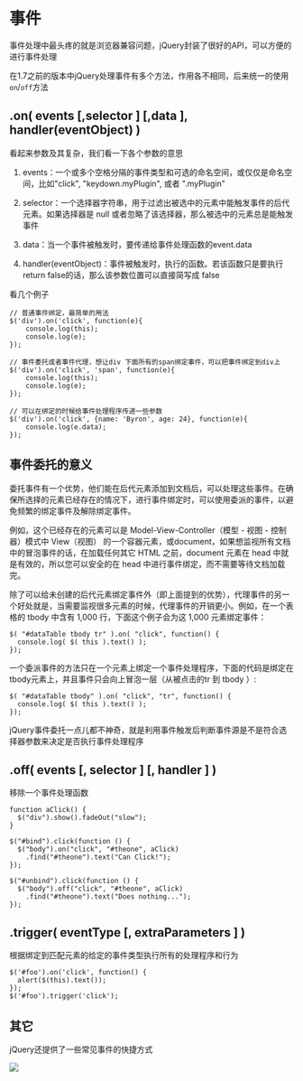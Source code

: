# 事件

事件处理中最头疼的就是浏览器兼容问题，jQuery封装了很好的API，可以方便的进行事件处理

在1.7之前的版本中jQuery处理事件有多个方法，作用各不相同，后来统一的使用`on`/`off`方法

## .on( events [,selector ] [,data ], handler(eventObject) )

看起来参数及其复杂，我们看一下各个参数的意思

1. events：一个或多个空格分隔的事件类型和可选的命名空间，或仅仅是命名空间，比如"click", "keydown.myPlugin", 或者 ".myPlugin"

2. selector：一个选择器字符串，用于过滤出被选中的元素中能触发事件的后代元素。如果选择器是 null 或者忽略了该选择器，那么被选中的元素总是能触发事件

3. data：当一个事件被触发时，要传递给事件处理函数的event.data

4. handler(eventObject)：事件被触发时，执行的函数。若该函数只是要执行return false的话，那么该参数位置可以直接简写成 false

看几个例子

	// 普通事件绑定，最简单的用法
	$('div').on('click', function(e){
		console.log(this);
		console.log(e);
	});

	// 事件委托或者事件代理，想让div 下面所有的span绑定事件，可以把事件绑定到div上
	$('div').on('click', 'span', function(e){
		console.log(this);
		console.log(e);
	});

	// 可以在绑定的时候给事件处理程序传递一些参数
	$('div').on('click', {name: 'Byron', age: 24}, function(e){
		console.log(e.data);
	});

## 事件委托的意义

委托事件有一个优势，他们能在后代元素添加到文档后，可以处理这些事件。在确保所选择的元素已经存在的情况下，进行事件绑定时，可以使用委派的事件，以避免频繁的绑定事件及解除绑定事件。

例如，这个已经存在的元素可以是 Model-View-Controller（模型 - 视图 - 控制器）模式中 View（视图） 的一个容器元素，或document，如果想监视所有文档中的冒泡事件的话，在加载任何其它 HTML 之前，document 元素在 head 中就是有效的，所以您可以安全的在 head 中进行事件绑定，而不需要等待文档加载完。

除了可以给未创建的后代元素绑定事件外（即上面提到的优势），代理事件的另一个好处就是，当需要监视很多元素的时候，代理事件的开销更小。例如，在一个表格的 tbody 中含有 1,000 行，下面这个例子会为这 1,000 元素绑定事件：

	$( "#dataTable tbody tr" ).on( "click", function() {
	  console.log( $( this ).text() );
	});

一个委派事件的方法只在一个元素上绑定一个事件处理程序，下面的代码是绑定在tbody元素上，并且事件只会向上冒泡一层（从被点击的tr 到 tbody ）:

	$( "#dataTable tbody" ).on( "click", "tr", function() {
	  console.log( $( this ).text() );
	});

jQuery事件委托一点儿都不神奇，就是利用事件触发后判断事件源是不是符合选择器参数来决定是否执行事件处理程序

## .off( events [, selector ] [, handler ] )

移除一个事件处理函数

	function aClick() {
	  $("div").show().fadeOut("slow");
	}

	$("#bind").click(function () {
	  $("body").on("click", "#theone", aClick)
	    .find("#theone").text("Can Click!");
	});

	$("#unbind").click(function () {
	  $("body").off("click", "#theone", aClick)
	    .find("#theone").text("Does nothing...");
	});

## .trigger( eventType [, extraParameters ] )

根据绑定到匹配元素的给定的事件类型执行所有的处理程序和行为

	$('#foo').on('click', function() {
	  alert($(this).text());
	});
	$('#foo').trigger('click');

## 其它

jQuery还提供了一些常见事件的快捷方式

![](http://lsly1989.qiniudn.com/20150425QQ20150425-2@2x.png)
